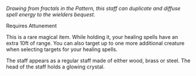 *Drawing from fractals in the Pattern, this staff can duplicate and diffuse spell energy to the wielders bequest.*


Requires Attunement

This is a rare magical item. While holding it, your healing spells have an extra 10ft of range. You can also target up to one more additional creature when selecting targets for your healing spells.

The staff appears as a regular staff made of either wood, brass or steel. The head of the staff holds a glowing crystal.